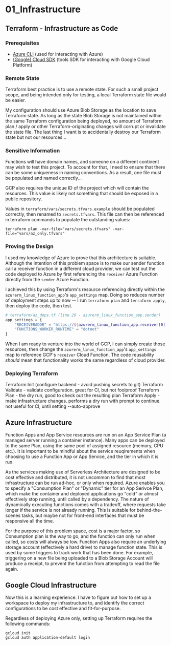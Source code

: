 # 01_Infrastructure

## Terraform - Infrastructure as Code

### Prerequisites

- [Azure CLI](https://docs.microsoft.com/en-us/cli/azure/install-azure-cli) (used for interacting with Azure)
- [(Google) Cloud SDK](https://cloud.google.com/sdk/docs/install) (tools SDK for interacting with Google Cloud Platform)

### Remote State

Terraform best practice is to use a remote state. For such a small project scope, and being intended only for testing, a local Terraform state file would be easier.

My configuration should use Azure Blob Storage as the location to save Terraform state. As long as the state Blob Storage is not maintained within the same Terraform configuration being deployed, no amount of Terraform plan / apply or other Terraform-originating changes will corrupt or invalidate the state file. The last thing I want is to accidentally destroy our Terraform state but not our resources...

### Sensitive Information

Functions will have domain names, and someone on a different continent may wish to test this project. To account for that, I need to ensure that there can be some uniqueness in naming conventions. As a result, one file must be populated and named correctly...

GCP also requires the unique ID of the project which will contain the resources. This value is likely not something that should be exposed in a public repository.

Values in `terraform/vars/secrets.tfvars.example` should be populated correctly, then renamed to `secrets.tfvars`. This file can then be referenced in terraform commands to populate the outstanding values: 

```
terraform plan -var-file="vars/secrets.tfvars" -var-file="vars/az_only.tfvars"
```

### Proving the Design

I used my knowledge of Azure to prove that this architecture is suitable. Although the intention of this problem space is to make our sender function call a receiver function in a different cloud provider, we can test out the code deployed to Azure by first referencing the `receiver` Azure Function directly from the `sender` Azure Function. 

I achieved this by using Terraform's resource referencing directly within the `azurerm_linux_function_app`'s `app_settings` map. Doing so reduces number of deployment steps up to now -- I run `terraform plan` and `terraform apply`, then deploy the code, then test.

```terraform
# terraform/az_deps.tf (line 29 - azurerm_linux_function_app.sender)
app_settings = {
    "RECEIVERADDR" = "https://${azurerm_linux_function_app.receiver[0].default_hostname}/api/receiver?code=${data.azurerm__function_app_host_keys.receiver[0].default_function_key}"
    "FUNCTIONS_WORKER_RUNTIME" = "dotnet"
}
```

When I am ready to venture into the world of GCP, I can simply create those resources, then change the `azurerm_linux_function_app`'s `app_settings` map to reference GCP's `receiver` Cloud Function. The code reusability _should_ mean that functionality works the same regardless of cloud provider.

### Deploying Terraform

Terraform Init (configure backend - avoid pushing secrets to git)
Terraform Validate - validate configuration. great for CI, but not foolproof
Terraform Plan - the dry run, good to check out the resulting plan
Terraform Apply - make infrastructure changes. performs a dry run with prompt to continue. not useful for CI, until setting --auto-approve

## Azure Infrastructure

Function Apps and App Service resources are run on an App Service Plan (a managed server running a container instance). Many apps can be deployed to the same Plan, using the same pool of assigned resource (memory, CPU etc.). It is important to be mindful about the service reuqirements when choosing to use a Function App or App Service, and the tier in which it is run.

As the services making use of Serverless Architecture are designed to be cost effective and distributed, it is not uncommon to find that most infrastructure can be run ad-hoc, or only when required. Azure enables you to specify a "Consumption Plan" or "Dynamic" tier for an App Serivce Plan, which make the container and deployed applications go "cold" or almost effectively stop running, until called by a dependency. The nature of dynamically executing functions comes with a tradeoff, where requests take longer if the service is not already running. This is suitable for behind-the-scenes tasks, but maybe not for front-end interfaces that must be responsive all the time.

For the purpose of this problem space, cost is a major factor, so Consumption plan is the way to go, and the function can only run when called, so costs will always be low. Function Apps also require an underlying storage account (effectively a hard drive) to manage function state. This is used by some triggers to track work that has been done. For example, triggering on a new file being uploaded to a Blob Storage Account will produce a receipt, to prevent the function from attempting to read the file again.

## Google Cloud Infrastructure

Now this is a learning experience. I have to figure out how to set up a workspace to deploy my infrastructure to, and identify the correct configurations to be cost effective and fit-for-purpose.

Regardless of deploying Azure only, setting up Terraform requires the following commands:

```
gcloud init
gcloud auth application-default login
```